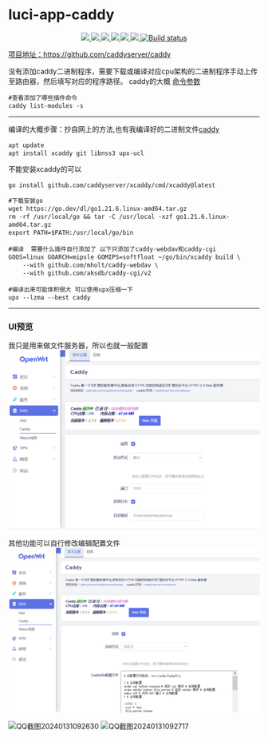 # luci-app-caddy
<p align="center">
<a href="https://github.com/lmq8267/luci-app-caddy/releases"><img src="https://img.shields.io/github/downloads/lmq8267/luci-app-caddy/total">
<a href="https://github.com/lmq8267/luci-app-caddy/graphs/contributors"><img src="https://img.shields.io/github/contributors-anon/lmq8267/luci-app-caddy">
<a href="https://github.com/lmq8267/luci-app-caddy/releases/"><img src="https://img.shields.io/github/release/lmq8267/luci-app-caddy">
<a href="https://github.com/lmq8267/luci-app-caddy/issues"><img src="https://img.shields.io/github/issues-raw/lmq8267/luci-app-caddy">
<a href="https://github.com/lmq8267/luci-app-caddy/discussions"><img src="https://img.shields.io/github/discussions/lmq8267/luci-app-caddy">
<a href="GitHub repo size"><img src="https://img.shields.io/github/repo-size/lmq8267/luci-app-caddy?color=red&style=flat-square">
<a href="https://github.com/lmq8267/luci-app-caddy/actions?query=workflow%3ABuild"><img src="https://img.shields.io/github/actions/workflow/status/lmq8267/luci-app-caddy/build.yml?branch=main" alt="Build status">

项目地址：https://github.com/caddyserver/caddy

没有添加caddy二进制程序，需要下载或编译对应cpu架构的二进制程序手动上传至路由器，然后填写对应的程序路径。
caddy的大概 [命令参数](https://github.com/lmq8267/caddy/blob/main/README_caddy.md)
```shell
#查看添加了哪些插件命令
caddy list-modules -s
```
------------------------------------------------------
编译的大概步骤：抄自网上的方法,也有我编译好的二进制文件[caddy](https://github.com/lmq8267/caddy/releases)
```shell
apt update
apt install xcaddy git libnss3 upx-ucl
```

不能安装xcaddy的可以
```shell
go install github.com/caddyserver/xcaddy/cmd/xcaddy@latest
```

```shell
#下载安装go
wget https://go.dev/dl/go1.21.6.linux-amd64.tar.gz
rm -rf /usr/local/go && tar -C /usr/local -xzf go1.21.6.linux-amd64.tar.gz
export PATH=$PATH:/usr/local/go/bin

#编译  需要什么插件自行添加了 以下只添加了caddy-webdav和caddy-cgi
GOOS=linux GOARCH=mipsle GOMIPS=softfloat ~/go/bin/xcaddy build \
    --with github.com/mholt/caddy-webdav \
    --with github.com/aksdb/caddy-cgi/v2 

#编译出来可能体积很大 可以使用upx压缩一下
upx --lzma --best caddy
```

--------------------------------------------------------
### UI预览 ###
我只是用来做文件服务器，所以也就一般配置
![](./Image/普通启动.png)

其他功能可以自行修改编辑配置文件
![](./Image/自定义启动.png)

![QQ截图20240131092630](https://github.com/lmq8267/luci-app-caddy/assets/119713693/05742312-7b0f-4a71-bbc2-83fdafb96df4)
![QQ截图20240131092717](https://github.com/lmq8267/luci-app-caddy/assets/119713693/60c57424-1a5b-4e99-9517-4fd663e13d5c)


